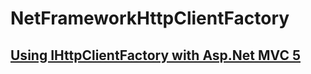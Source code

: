 # NetFrameworkHttpClientFactory

## [Using IHttpClientFactory with Asp.Net MVC 5](https://hamidmosalla.com/2020/05/22/using-ihttpclientfactory-with-asp-net-mvc5/)

